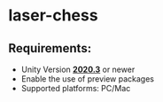 # laser-chess

## **Requirements:** 
 - Unity Version [**2020.3**](https://unity3d.com/get-unity/download) or newer
 - Enable the use of preview packages
 - Supported platforms: PC/Mac

